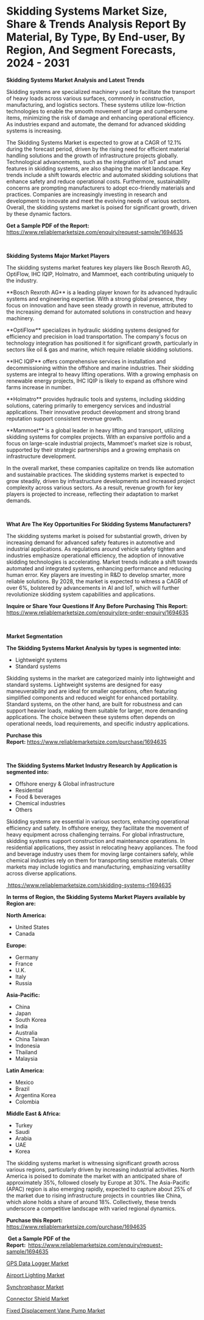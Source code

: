 <p><h1>Skidding Systems Market Size, Share & Trends Analysis Report By Material, By Type, By End-user, By Region, And Segment Forecasts, 2024 - 2031</h1></p><p><strong>Skidding Systems Market Analysis and Latest Trends</strong></p>
<p><p>Skidding systems are specialized machinery used to facilitate the transport of heavy loads across various surfaces, commonly in construction, manufacturing, and logistics sectors. These systems utilize low-friction technologies to enable the smooth movement of large and cumbersome items, minimizing the risk of damage and enhancing operational efficiency. As industries expand and automate, the demand for advanced skidding systems is increasing.</p><p>The Skidding Systems Market is expected to grow at a CAGR of 12.1% during the forecast period, driven by the rising need for efficient material handling solutions and the growth of infrastructure projects globally. Technological advancements, such as the integration of IoT and smart features in skidding systems, are also shaping the market landscape. Key trends include a shift towards electric and automated skidding solutions that enhance safety and reduce operational costs. Furthermore, sustainability concerns are prompting manufacturers to adopt eco-friendly materials and practices. Companies are increasingly investing in research and development to innovate and meet the evolving needs of various sectors. Overall, the skidding systems market is poised for significant growth, driven by these dynamic factors.</p></p>
<p><strong>Get a Sample PDF of the Report:&nbsp;</strong> <a href="https://www.reliablemarketsize.com/enquiry/request-sample/1694635?utm_campaign=1167&utm_medium=2&utm_source=Github&utm_content=ia&utm_term=06102024&utm_id=skidding-systems">https://www.reliablemarketsize.com/enquiry/request-sample/1694635</a></p>
<p>&nbsp;</p>
<p><strong>Skidding Systems Major Market Players</strong></p>
<p><p>The skidding systems market features key players like Bosch Rexroth AG, OptiFlow, IHC IQIP, Holmatro, and Mammoet, each contributing uniquely to the industry.</p><p>**Bosch Rexroth AG** is a leading player known for its advanced hydraulic systems and engineering expertise. With a strong global presence, they focus on innovation and have seen steady growth in revenue, attributed to the increasing demand for automated solutions in construction and heavy machinery.</p><p>**OptiFlow** specializes in hydraulic skidding systems designed for efficiency and precision in load transportation. The company's focus on technology integration has positioned it for significant growth, particularly in sectors like oil & gas and marine, which require reliable skidding solutions.</p><p>**IHC IQIP** offers comprehensive services in installation and decommissioning within the offshore and marine industries. Their skidding systems are integral to heavy lifting operations. With a growing emphasis on renewable energy projects, IHC IQIP is likely to expand as offshore wind farms increase in number.</p><p>**Holmatro** provides hydraulic tools and systems, including skidding solutions, catering primarily to emergency services and industrial applications. Their innovative product development and strong brand reputation support consistent revenue growth.</p><p>**Mammoet** is a global leader in heavy lifting and transport, utilizing skidding systems for complex projects. With an expansive portfolio and a focus on large-scale industrial projects, Mammoet's market size is robust, supported by their strategic partnerships and a growing emphasis on infrastructure development.</p><p>In the overall market, these companies capitalize on trends like automation and sustainable practices. The skidding systems market is expected to grow steadily, driven by infrastructure developments and increased project complexity across various sectors. As a result, revenue growth for key players is projected to increase, reflecting their adaptation to market demands.</p></p>
<p>&nbsp;</p>
<p><strong>What Are The Key Opportunities For Skidding Systems Manufacturers?</strong></p>
<p><p>The skidding systems market is poised for substantial growth, driven by increasing demand for advanced safety features in automotive and industrial applications. As regulations around vehicle safety tighten and industries emphasize operational efficiency, the adoption of innovative skidding technologies is accelerating. Market trends indicate a shift towards automated and integrated systems, enhancing performance and reducing human error. Key players are investing in R&D to develop smarter, more reliable solutions. By 2028, the market is expected to witness a CAGR of over 6%, bolstered by advancements in AI and IoT, which will further revolutionize skidding system capabilities and applications.</p></p>
<p><strong>Inquire or Share Your Questions If Any Before Purchasing This Report:</strong> <a href="https://www.reliablemarketsize.com/enquiry/pre-order-enquiry/1694635?utm_campaign=1167&utm_medium=2&utm_source=Github&utm_content=ia&utm_term=06102024&utm_id=skidding-systems">https://www.reliablemarketsize.com/enquiry/pre-order-enquiry/1694635</a></p>
<p>&nbsp;</p>
<p><strong>Market Segmentation</strong></p>
<p><strong>The Skidding Systems Market Analysis by types is segmented into:</strong></p>
<p><ul><li>Lightweight systems</li><li>Standard systems</li></ul></p>
<p><p>Skidding systems in the market are categorized mainly into lightweight and standard systems. Lightweight systems are designed for easy maneuverability and are ideal for smaller operations, often featuring simplified components and reduced weight for enhanced portability. Standard systems, on the other hand, are built for robustness and can support heavier loads, making them suitable for larger, more demanding applications. The choice between these systems often depends on operational needs, load requirements, and specific industry applications.</p></p>
<p><strong>Purchase this Report:&nbsp;</strong><a href="https://www.reliablemarketsize.com/purchase/1694635?utm_campaign=1167&utm_medium=2&utm_source=Github&utm_content=ia&utm_term=06102024&utm_id=skidding-systems">https://www.reliablemarketsize.com/purchase/1694635</a></p>
<p>&nbsp;</p>
<p><strong>The Skidding Systems Market Industry Research by Application is segmented into:</strong></p>
<p><ul><li>Offshore energy & Global infrastructure</li><li>Residential</li><li>Food & beverages</li><li>Chemical industries</li><li>Others</li></ul></p>
<p><p>Skidding systems are essential in various sectors, enhancing operational efficiency and safety. In offshore energy, they facilitate the movement of heavy equipment across challenging terrains. For global infrastructure, skidding systems support construction and maintenance operations. In residential applications, they assist in relocating heavy appliances. The food and beverage industry uses them for moving large containers safely, while chemical industries rely on them for transporting sensitive materials. Other markets may include logistics and manufacturing, emphasizing versatility across diverse applications.</p></p>
<p><a href="https://www.reliablemarketsize.com/skidding-systems-r1694635?utm_campaign=1167&utm_medium=2&utm_source=Github&utm_content=ia&utm_term=06102024&utm_id=skidding-systems">&nbsp;https://www.reliablemarketsize.com/skidding-systems-r1694635</a></p>
<p><strong>In terms of Region, the Skidding Systems Market Players available by Region are:</strong></p>
<p>
    <p> <strong> North America: </strong>
        <ul>
            <li>United States</li>
            <li>Canada</li>
        </ul>
        </p> 
    <p> <strong> Europe: </strong>
        <ul>
            <li>Germany</li>
            <li>France</li>
            <li>U.K.</li>
            <li>Italy</li>
            <li>Russia</li>
        </ul>
        </p> 
    <p> <strong> Asia-Pacific: </strong>
        <ul>
            <li>China</li>
            <li>Japan</li>
            <li>South Korea</li>
            <li>India</li>
            <li>Australia</li>
            <li>China Taiwan</li>
            <li>Indonesia</li>
            <li>Thailand</li>
            <li>Malaysia</li>
        </ul>
        </p> 
    <p> <strong> Latin America: </strong>
        <ul>
            <li>Mexico</li>
            <li>Brazil</li>
            <li>Argentina Korea</li>
            <li>Colombia</li>
        </ul>
        </p> 
    <p> <strong> Middle East & Africa: </strong>
        <ul>
            <li>Turkey</li>
            <li>Saudi</li>
            <li>Arabia</li>
            <li>UAE</li>
            <li>Korea</li>
        </ul>
    </p>
    </p>
<p><p>The skidding systems market is witnessing significant growth across various regions, particularly driven by increasing industrial activities. North America is poised to dominate the market with an anticipated share of approximately 35%, followed closely by Europe at 30%. The Asia-Pacific (APAC) region is also emerging rapidly, expected to capture about 25% of the market due to rising infrastructure projects in countries like China, which alone holds a share of around 18%. Collectively, these trends underscore a competitive landscape with varied regional dynamics.</p></p>
<p><strong>Purchase this Report: </strong><a href="https://www.reliablemarketsize.com/purchase/1694635?utm_campaign=1167&utm_medium=2&utm_source=Github&utm_content=ia&utm_term=06102024&utm_id=skidding-systems">https://www.reliablemarketsize.com/purchase/1694635</a></p>
<p>&nbsp;<strong>Get a Sample PDF of the Report:&nbsp;&nbsp;</strong><a href="https://www.reliablemarketsize.com/enquiry/request-sample/1694635?utm_campaign=1167&utm_medium=2&utm_source=Github&utm_content=ia&utm_term=06102024&utm_id=skidding-systems">https://www.reliablemarketsize.com/enquiry/request-sample/1694635</a></p>
<p><strong></strong></p>
<p><p><a href="https://www.linkedin.com/pulse/gps-data-logger-market-essentials-key-players-demand-8xiie?utm_campaign=1167&utm_medium=2&utm_source=Github&utm_content=ia&utm_term=06102024&utm_id=skidding-systems">GPS Data Logger Market</a></p><p><a href="https://issuu.com/reportprime-2/docs/airport-lighting-market-size-2030.p_d4980d7c8c567c?utm_campaign=1167&utm_medium=2&utm_source=Github&utm_content=ia&utm_term=06102024&utm_id=skidding-systems">Airport Lighting Market</a></p><p><a href="https://issuu.com/reportprime-2/docs/synchrophasor-market-size-2030.pptx_caafd4d5f40cfe?utm_campaign=1167&utm_medium=2&utm_source=Github&utm_content=ia&utm_term=06102024&utm_id=skidding-systems">Synchrophasor Market</a></p><p><a href="https://www.linkedin.com/pulse/global-connector-shield-market-focus-application-end-use-hdspe?utm_campaign=1167&utm_medium=2&utm_source=Github&utm_content=ia&utm_term=06102024&utm_id=skidding-systems">Connector Shield Market</a></p><p><a href="https://github.com/mabutironaldo/Market-Research-Report-List-6/blob/main/fixed-displacement-vane-pump-market.md?utm_campaign=1167&utm_medium=2&utm_source=Github&utm_content=ia&utm_term=06102024&utm_id=skidding-systems">Fixed Displacement Vane Pump Market</a></p></p>